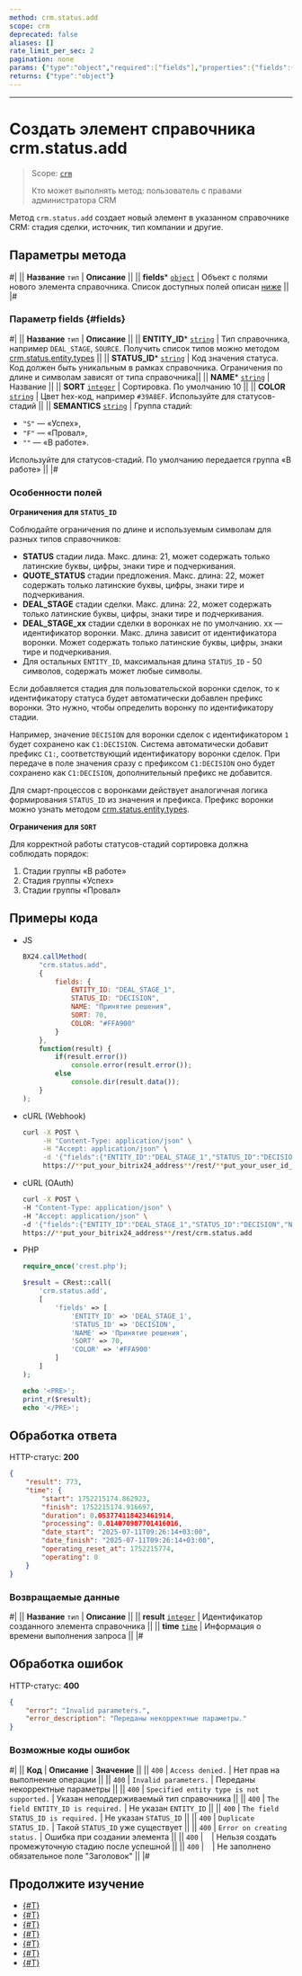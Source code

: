 ```yaml
---
method: crm.status.add
scope: crm
deprecated: false
aliases: []
rate_limit_per_sec: 2
pagination: none
params: {"type":"object","required":["fields"],"properties":{"fields":{"type":"object"}}}
returns: {"type":"object"}
---
```



---

# Создать элемент справочника crm.status.add

> Scope: [`crm`](../../scopes/permissions.md)
>
> Кто может выполнять метод: пользователь с правами администратора CRM

Метод `crm.status.add` создает новый элемент в указанном справочнике CRM: стадия сделки, источник, тип компании и другие.

## Параметры метода



#|
|| **Название**
`тип` | **Описание** ||
|| **fields*** 
[`object`](../../data-types.md) | Объект с полями нового элемента справочника. Список доступных полей описан [ниже](#fields) ||
|#

### Параметр fields {#fields}

#|
|| **Название**
`тип` | **Описание** ||
|| **ENTITY_ID*** 
[`string`](../../data-types.md) | Тип справочника, например `DEAL_STAGE`, `SOURCE`. Получить список типов можно методом [crm.status.entity.types](./crm-status-entity-types.md) ||
|| **STATUS_ID*** 
[`string`](../../data-types.md) | Код значения статуса. Код должен быть уникальным в рамках справочника. Ограничения по длине и символам зависят от типа справочника||
|| **NAME*** 
[`string`](../../data-types.md) | Название ||
|| **SORT** 
[`integer`](../../data-types.md) | Сортировка. По умолчанию 10 ||
|| **COLOR** 
[`string`](../../data-types.md) | Цвет hex-код, например `#39A8EF`. Используйте для статусов-стадий ||
|| **SEMANTICS** 
[`string`](../../data-types.md) | Группа стадий:
- `"S"` — «Успех», 
- `"F"` — «Провал», 
- `""` — «В работе».

Используйте для статусов-стадий. По умолчанию передается группа «В работе» ||
|#

### Особенности полей

**Ограничения для `STATUS_ID`**

Соблюдайте ограничения по длине и используемым символам для разных типов справочников:

- **STATUS** стадии лида. Макс. длина: 21, может содержать только латинские буквы, цифры, знаки тире и подчеркивания.
- **QUOTE_STATUS** стадии предложения. Макс. длина: 22, может содержать только латинские буквы, цифры, знаки тире и подчеркивания.
- **DEAL_STAGE** стадии сделки. Макс. длина: 22, может содержать только латинские буквы, цифры, знаки тире и подчеркивания.
- **DEAL_STAGE_xx** стадии сделки в воронках не по умолчанию. xx — идентификатор воронки. Макс. длина зависит от идентификатора воронки. Может содержать только латинские буквы, цифры, знаки тире и подчеркивания.
- Для остальных `ENTITY_ID`, максимальная длина `STATUS_ID` - 50 символов, содержать может любые символы.

Если добавляется стадия для пользовательской воронки сделок, то к идентификатору статуса будет автоматически добавлен префикс воронки. Это нужно, чтобы определить воронку по идентификатору стадии.

Например, значение `DECISION` для воронки сделок с идентификатором `1` будет сохранено как `С1:DECISION`. Система автоматически добавит префикс `C1:`, соответствующий идентификатору воронки сделок. 
При передаче в поле значения сразу с префиксом `С1:DECISION` оно будет сохранено как `С1:DECISION`, дополнительный префикс не добавится. 

Для смарт-процессов с воронками действует аналогичная логика формирования `STATUS_ID` из значения и префикса. Префикс воронки можно узнать методом [crm.status.entity.types](./crm-status-entity-types.md).

**Ограничения для `SORT`**

Для корректной работы статусов-стадий сортировка должна соблюдать порядок: 
1. Стадии группы «В работе»
2. Стадия группы «Успех»
3. Стадии группы «Провал»

## Примеры кода





- JS

    ```js
    BX24.callMethod(
        "crm.status.add",
        {
            fields: {
                ENTITY_ID: "DEAL_STAGE_1",
                STATUS_ID: "DECISION",
                NAME: "Принятие решения",
                SORT: 70,
                COLOR: "#FFA900"
            }
        },
        function(result) {
            if(result.error())
                console.error(result.error());
            else
                console.dir(result.data());
        }
    );
    ```

- cURL (Webhook)

    ```bash
    curl -X POST \
         -H "Content-Type: application/json" \
         -H "Accept: application/json" \
         -d '{"fields":{"ENTITY_ID":"DEAL_STAGE_1","STATUS_ID":"DECISION","NAME":"Принятие решения","SORT":70,"COLOR":"#FFA900"}}' \
         https://**put_your_bitrix24_address**/rest/**put_your_user_id_here**/**put_your_webbhook_here**/crm.status.add
    ```

- cURL (OAuth)

    ```bash
    curl -X POST \
    -H "Content-Type: application/json" \
    -H "Accept: application/json" \
    -d '{"fields":{"ENTITY_ID":"DEAL_STAGE_1","STATUS_ID":"DECISION","NAME":"Принятие решения","SORT":70,"COLOR":"#FFA900"},"auth":"**put_access_token_here**"}' \
    https://**put_your_bitrix24_address**/rest/crm.status.add
    ```

- PHP

    ```php
    require_once('crest.php');

    $result = CRest::call(
        'crm.status.add',
        [
            'fields' => [
                'ENTITY_ID' => 'DEAL_STAGE_1',
                'STATUS_ID' => 'DECISION',
                'NAME' => 'Принятие решения',
                'SORT' => 70,
                'COLOR' => '#FFA900'
            ]
        ]
    );

    echo '<PRE>';
    print_r($result);
    echo '</PRE>';
    ```



## Обработка ответа

HTTP-статус: **200**

```json
{
    "result": 773,
    "time": {
        "start": 1752215174.862923,
        "finish": 1752215174.916697,
        "duration": 0.053774118423461914,
        "processing": 0.014070987701416016,
        "date_start": "2025-07-11T09:26:14+03:00",
        "date_finish": "2025-07-11T09:26:14+03:00",
        "operating_reset_at": 1752215774,
        "operating": 0
    }
}
```

### Возвращаемые данные

#|
|| **Название**
`тип` | **Описание** ||
|| **result** 
[`integer`](../../data-types.md) | Идентификатор созданного элемента справочника ||
|| **time** 
[`time`](../../data-types.md#time) | Информация о времени выполнения запроса ||
|#

## Обработка ошибок

HTTP-статус: **400**

```json
{
    "error": "Invalid parameters.",
    "error_description": "Переданы некорректные параметры."
}
```



### Возможные коды ошибок

#|
|| **Код** | **Описание** | **Значение** ||
|| `400`     | `Access denied.` | Нет прав на выполнение операции ||
|| `400`     | `Invalid parameters.` | Переданы некорректные параметры ||
|| `400`     | `Specified entity type is not supported.` | Указан неподдерживаемый тип справочника ||
|| `400`     | `The field ENTITY_ID is required.` | Не указан `ENTITY_ID` ||
|| `400`     | `The field STATUS_ID is required.` | Не указан `STATUS_ID` ||
|| `400`     | `Duplicate STATUS_ID.` | Такой `STATUS_ID` уже существует ||
|| `400`     | `Error on creating status.` | Ошибка при создании элемента ||
|| `400`     | ` ` | Нельзя создать промежуточную стадию после успешной ||
|| `400`     | ` ` | Не заполнено обязательное поле "Заголовок" ||
|#




## Продолжите изучение

- [{#T}](./crm-status-list.md)
- [{#T}](./crm-status-get.md)
- [{#T}](./crm-status-update.md)
- [{#T}](./crm-status-delete.md)
- [{#T}](./crm-status-fields.md)
- [{#T}](./crm-status-entity-types.md) 
- [{#T}](../../../tutorials/crm/how-to-add-crm-objects/how-to-add-category-to-spa.md)
